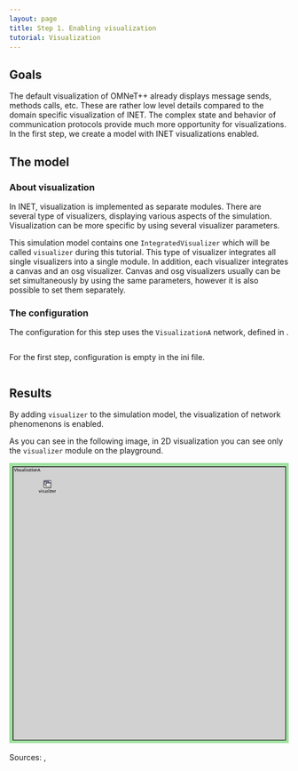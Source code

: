```yaml
---
layout: page
title: Step 1. Enabling visualization
tutorial: Visualization
---
```


## Goals
The default visualization of OMNeT++ already displays message sends, methods calls, etc.
These are rather low level details compared to the domain specific visualization of INET.
The complex state and behavior of communication protocols provide much more opportunity
for visualizations. In the first step, we create a model with INET visualizations enabled.

## The model

### About visualization
In INET, visualization is implemented as separate modules. There are several type of
visualizers, displaying various aspects of the simulation. Visualization can be more
specific by using several visualizer parameters.

This simulation model contains one `IntegratedVisualizer` which will be called `visualizer`
during this tutorial. This type of visualizer integrates all single visualizers into
a single module. In addition, each visualizer integrates a canvas and an osg visualizer.
Canvas and osg visualizers usually can be set simultaneously by using the same parameters,
however it is also possible to set them separately.

### The configuration
The configuration for this step uses the `VisualizationA` network,
defined in <a srcfile="../visualization/VisualizationA.ned"/>.

<pre class="snippet" src="../../visualization/VisualizationA.ned" from="network VisualizationA"></pre>

For the first step, configuration is empty in the ini file.

<pre class="snippet" src="../../visualization/omnetpp.ini" from="\[Config Visualization01\]" until="#---"></pre>

## Results
By adding `visualizer` to the simulation model, the visualization of network phenomenons
is enabled.

As you can see in the following image, in 2D visualization you can see only the
`visualizer` module on the playground.

<img class="screen" src="step1_result_2d.png">

<!-- 3D? -->

Sources: <a srcfile="../visualization/omnetpp.ini" />, <a srcfile="../visualization/VisualizationA.ned" />
